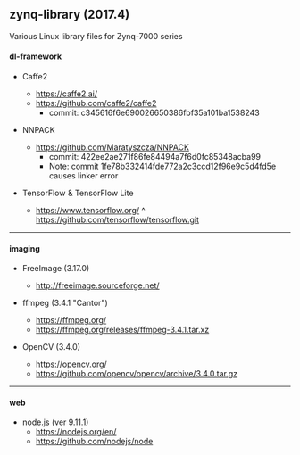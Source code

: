 ## zynq-library (2017.4)
Various Linux library files for Zynq-7000 series


#### dl-framework
- Caffe2
  - https://caffe2.ai/
  - https://github.com/caffe2/caffe2
    - commit: c345616f6e690026650386fbf35a101ba1538243


- NNPACK
  - https://github.com/Maratyszcza/NNPACK
    - commit: 422ee2ae271f86fe84494a7f6d0fc85348acba99
    - Note: commit 1fe78b332414fde772a2c3ccd12f96e9c5d4fd5e causes linker error
    
    
- TensorFlow & TensorFlow Lite
  - https://www.tensorflow.org/
  ^ https://github.com/tensorflow/tensorflow.git
  
   
***
#### imaging

- FreeImage (3.17.0)
  - http://freeimage.sourceforge.net/
  
- ffmpeg (3.4.1 "Cantor")
  - https://ffmpeg.org/
  - https://ffmpeg.org/releases/ffmpeg-3.4.1.tar.xz
  
- OpenCV (3.4.0)
  - https://opencv.org/
  - https://github.com/opencv/opencv/archive/3.4.0.tar.gz
  

***
#### web

- node.js (ver 9.11.1)
  - https://nodejs.org/en/
  - https://github.com/nodejs/node
